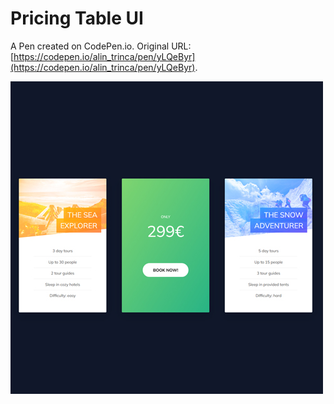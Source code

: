 # Pricing Table UI

A Pen created on CodePen.io. Original URL: [https://codepen.io/alin_trinca/pen/yLQeByr](https://codepen.io/alin_trinca/pen/yLQeByr).

![Pricing Table UI Screenshot](pricing-table-ui.jpg)
